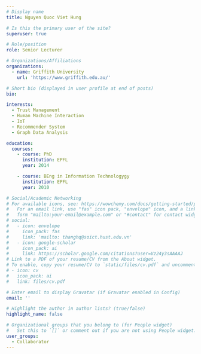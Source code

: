 ```yaml
---
# Display name
title: Nguyen Quoc Viet Hung

# Is this the primary user of the site?
superuser: true

# Role/position
role: Senior Lecturer

# Organizations/Affiliations
organizations:
  - name: Griffith University
    url: 'https://www.griffith.edu.au/'

# Short bio (displayed in user profile at end of posts)
bio: 

interests:
  - Trust Management
  - Human Machine Interaction
  - IoT
  - Recommender System
  - Graph Data Analysis

education:
  courses:
    - course: PhD
      institution: EPFL
      year: 2014

    - course: BEng in Information Technologygy
      institution: EPFL
      year: 2010

# Social/Academic Networking
# For available icons, see: https://wowchemy.com/docs/getting-started/page-builder/#icons
#   For an email link, use "fas" icon pack, "envelope" icon, and a link in the
#   form "mailto:your-email@example.com" or "#contact" for contact widget.
# social:
#   - icon: envelope
#     icon_pack: fas
#     link: 'mailto: thanghq@soict.hust.edu.vn'
#   - icon: google-scholar
#     icon_pack: ai
#     link: https://scholar.google.com/citations?user=Vz24y3sAAAAJ
# Link to a PDF of your resume/CV from the About widget.
# To enable, copy your resume/CV to `static/files/cv.pdf` and uncomment the lines below.
# - icon: cv
#   icon_pack: ai
#   link: files/cv.pdf

# Enter email to display Gravatar (if Gravatar enabled in Config)
email: ''

# Highlight the author in author lists? (true/false)
highlight_name: false

# Organizational groups that you belong to (for People widget)
#   Set this to `[]` or comment out if you are not using People widget.
user_groups:
  - Collaborator
---
```


